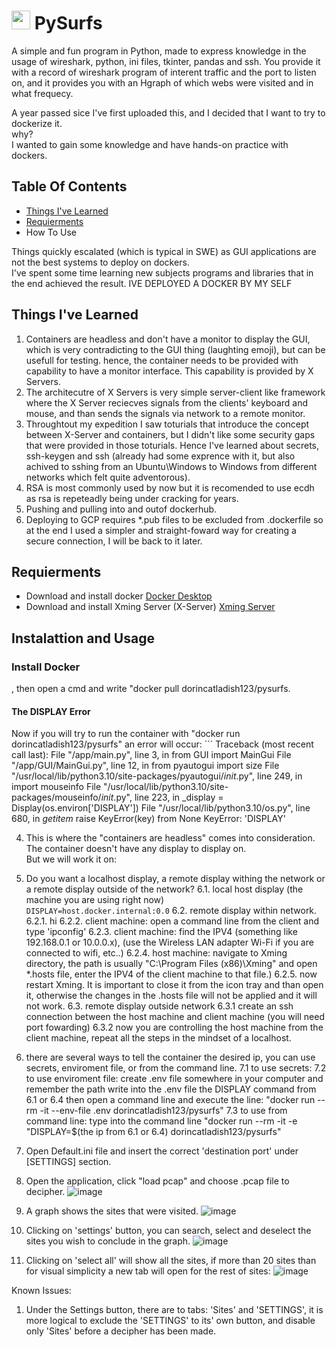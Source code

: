 
# <img src="https://i.ibb.co/ZSbWvNw/icon.png" width="30px" height="30px" /> PySurfs
A simple and fun program in Python, made to express knowledge in the usage of wireshark, python, ini files, tkinter, pandas and ssh.
You provide it with a record of wireshark program of interent traffic and the port to listen on, and it provides you with an Hgraph of which webs were visited and in what frequecy.

A year passed sice I've first uploaded this, and I decided that I want to try to dockerize it.
<br>why?<br>
I wanted to gain some knowledge and have hands-on practice with dockers.

## Table Of Contents
- [Things I've Learned](#things-ive-learned)
- [Requierments](#requierments)
- How To Use

Things quickly escalated (which is typical in SWE) as GUI applications are not the best systems to deploy on dockers.<br>
I've spent some time learning new subjects programs and libraries that in the end achieved the result.
IVE DEPLOYED A DOCKER BY MY SELF

## Things I've Learned[](#things-ive-learned)
1. Containers are headless and don't have a monitor to display the GUI, which is very contradicting to the GUI thing (laughting emoji), but can be usefull for testing.
hence, the container needs to be provided with capability to have a monitor interface. This capability is provided by X Servers. 
2. The architecutre of X Servers is very simple server-client like framework where the X Server reciecves signals from the clients' keyboard and mouse, and than sends the signals via network to a remote monitor.
3. Throughtout my expedition I saw toturials that introduce the concept between X-Server and containers, but I didn't like some security gaps that were provided in those toturials. Hence I've learned about secrets, ssh-keygen and ssh (already had some exprence with it, but also achived to sshing from an Ubuntu\Windows to Windows from different networks which felt quite adventorous).
4. RSA is most commonly used by now but it is recomended to use ecdh as rsa is repeteadly being under cracking for years.
5. Pushing and pulling into and outof dockerhub.
6. Deploying to GCP requires *.pub files to be excluded from .dockerfile so at the end I used a simpler and straight-foward way for creating a secure connection, I will be back to it later.

## Requierments[](#requierments)
- Download and install docker [Docker Desktop](https://www.docker.com/products/docker-desktop/)
- Download and install Xming Server (X-Server) [Xming Server](https://sourceforge.net/projects/xming/) 


## Instalattion and Usage
### Install Docker
, then open a cmd and write "docker pull dorincatladish123/pysurfs.
#### The DISPLAY Error
Now if you will try to run the container with "docker run dorincatladish123/pysurfs" an error will occur:
    ```
    Traceback (most recent call last):
    File "/app/main.py", line 3, in <module>
        from GUI import MainGui
    File "/app/GUI/MainGui.py", line 12, in <module>
        from pyautogui import size
    File "/usr/local/lib/python3.10/site-packages/pyautogui/_init_.py", line 249, in <module>
        import mouseinfo
    File "/usr/local/lib/python3.10/site-packages/mouseinfo/_init_.py", line 223, in <module>
        _display = Display(os.environ['DISPLAY'])
    File "/usr/local/lib/python3.10/os.py", line 680, in _getitem_
        raise KeyError(key) from None
    KeyError: 'DISPLAY'
	
4. This is where the "containers are headless" comes into consideration. The container doesn't have any display to display on. <br>But we will work it on:

6. Do you want a localhost display, a remote display withing the network or a remote display outside of the network?
6.1. local host display (the machine you are using right now) <br> ```DISPLAY=host.docker.internal:0.0```
6.2. remote display within network.
6.2.1. hi
6.2.2. client machine: open a command line from the client and type 'ipconfig' 
6.2.3. client machine: find the IPV4 (something like 192.168.0.1 or 10.0.0.x), (use the Wireless LAN adapter Wi-Fi if you are connected to wifi, etc..)
6.2.4. host machine: navigate to Xming directory, the path is usually "C:\Program Files (x86)\Xming" and open *.hosts file, enter the IPV4 of the client machine to that file.)
6.2.5. now restart Xming. It is important to close it from the icon tray and than open it, otherwise the changes in the .hosts file will not be applied and it will not work. 
6.3. remote display outside network
6.3.1 create an ssh connection between the host machine and client machine (you will need port fowarding)
6.3.2 now you are controlling the host machine from the client machine, repeat all the steps in the mindset of a localhost.

8. there are several ways to tell the container the desired ip, you can use secrets, enviroment file, or from the command line.
7.1 to use secrets:
7.2 to use enviroment file: create .env file somewhere in your computer and remember the path
write into the .env file the DISPLAY command from 6.1 or 6.4
then open a command line and execute the line:
"docker run --rm -it --env-file .env dorincatladish123/pysurfs"
7.3 to use from command line:
type into the command line "docker run --rm -it -e "DISPLAY=$(the ip from 6.1 or 6.4) dorincatladish123/pysurfs"

1. Open Default.ini file and insert the correct 'destination port' under [SETTINGS] section. 
2. Open the application, click "load pcap" and choose .pcap file to decipher.
![image](https://user-images.githubusercontent.com/90141260/200125704-7fa1fd28-9274-455e-a866-58873dbf6df0.png)
3. A graph shows the sites that were visited.
![image](https://user-images.githubusercontent.com/90141260/200125726-7c031952-aa24-4d6a-9e40-730ce0680170.png)
4. Clicking on 'settings' button, you can search, select and deselect the sites you wish to conclude in the graph.
![image](https://user-images.githubusercontent.com/90141260/200125768-f4a7ee18-60a1-4de6-ada1-3c3784b460f1.png)
5. Clicking on 'select all' will show all the sites, if more than 20 sites than for visual simplicity a new tab will open for the rest of sites:
![image](https://user-images.githubusercontent.com/90141260/200126462-8d9d6829-d4e1-4276-a843-0fa647ea0423.png)

Known Issues:
1. Under the Settings button, there are to tabs: 'Sites' and 'SETTINGS', it is more logical to exclude the 'SETTINGS' to its' own button, and disable only 'Sites' before a decipher has been made.
